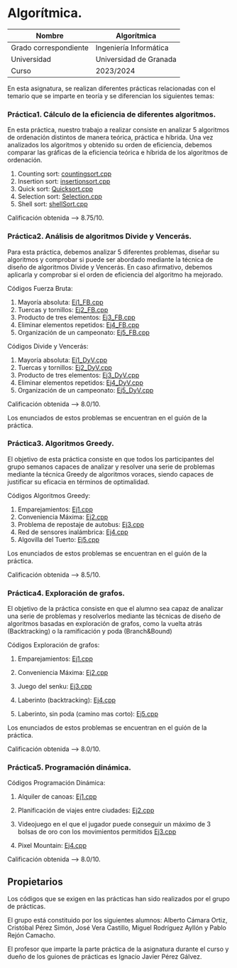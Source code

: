 # Algorítmica.




| Nombre                | Algorítmica                                               |
| --------------------- | --------------------------------------------------------- |
| Grado correspondiente | Ingeniería Informática                                    |
| Universidad           | Universidad de Granada                                    |
| Curso                 | 2023/2024                                                 |

En esta asignatura, se realizan diferentes prácticas relacionadas con el temario que se imparte en teoría y se diferencian los siguientes temas:

### Práctica1. Cálculo de la eficiencia de diferentes algoritmos.
En esta práctica, nuestro trabajo a realizar consiste en analizar 5 algoritmos de ordenación distintos de manera teórica, práctica e híbrida. Una vez analizados los algoritmos y obtenido su orden de eficiencia, debemos comparar las gráficas de la eficiencia teórica e híbrida de los algoritmos de ordenación.

1. Counting sort: [countingsort.cpp](https://github.com/albertocmr/GII-UGR/blob/main/Algoritmica/Practica1/codigos/countingsort.cpp)
2. Insertion sort: [insertionsort.cpp](https://github.com/albertocmr/GII-UGR/blob/main/Algoritmica/Practica1/codigos/insertionsort.cpp)
3. Quick sort: [Quicksort.cpp](https://github.com/albertocmr/GII-UGR/blob/main/Algoritmica/Practica1/codigos/Quicksort.cpp)
4. Selection sort: [Selection.cpp](https://github.com/albertocmr/GII-UGR/blob/main/Algoritmica/Practica1/codigos/Selection.cpp)
5. Shell sort: [shellSort.cpp](https://github.com/albertocmr/GII-UGR/blob/main/Algoritmica/Practica1/codigos/shellSort.cpp)

Calificación obtenida --> 8.75/10.


### Práctica2. Análisis de algoritmos Divide y Vencerás.
Para esta práctica, debemos analizar 5 diferentes problemas, diseñar su algoritmos y comprobar si puede ser abordado mediante la técnica de diseño de algoritmos Divide y Vencerás. En caso afirmativo, debemos aplicarla y comprobar si el orden de eficiencia del algoritmo ha mejorado.

Códigos Fuerza Bruta:
1. Mayoría absoluta: [Ej1_FB.cpp](https://github.com/albertocmr/GII-UGR/blob/main/Algoritmica/Practica2/codigos/Ej1_FB.cpp)
2. Tuercas y tornillos: [Ej2_FB.cpp](https://github.com/albertocmr/GII-UGR/blob/main/Algoritmica/Practica2/codigos/Ej2_FB.cpp)
3. Producto de tres elementos: [Ej3_FB.cpp](https://github.com/albertocmr/GII-UGR/blob/main/Algoritmica/Practica2/codigos/Ej3_FB.cpp)
4. Eliminar elementos repetidos: [Ej4_FB.cpp](https://github.com/albertocmr/GII-UGR/blob/main/Algoritmica/Practica2/codigos/Ej4_FB.cpp)
5. Organización de un campeonato: [Ej5_FB.cpp](https://github.com/albertocmr/GII-UGR/blob/main/Algoritmica/Practica2/codigos/Ej5_FB.cpp)

Códigos Divide y Vencerás:
1. Mayoría absoluta: [Ej1_DyV.cpp](https://github.com/albertocmr/GII-UGR/blob/main/Algoritmica/Practica2/codigos/Ej1_DyV.cpp)
2. Tuercas y tornillos: [Ej2_DyV.cpp](https://github.com/albertocmr/GII-UGR/blob/main/Algoritmica/Practica2/codigos/Ej2_DyV.cpp)
3. Producto de tres elementos: [Ej3_DyV.cpp](https://github.com/albertocmr/GII-UGR/blob/main/Algoritmica/Practica2/codigos/Ej3_DyV.cpp)
4. Eliminar elementos repetidos: [Ej4_DyV.cpp](https://github.com/albertocmr/GII-UGR/blob/main/Algoritmica/Practica2/codigos/Ej4_DyV.cpp)
5. Organización de un campeonato: [Ej5_DyV.cpp](https://github.com/albertocmr/GII-UGR/blob/main/Algoritmica/Practica2/codigos/Ej5_DyV.cpp)

Calificación obtenida --> 8.0/10.

Los enunciados de estos problemas se encuentran en el guión de la práctica. 

### Práctica3. Algoritmos Greedy.
El objetivo de esta práctica consiste en que todos los participantes del grupo semanos capaces de analizar y resolver una serie de problemas mediante la técnica Greedy de algoritmos voraces, siendo capaces de justificar su eficacia en términos de optimalidad.

Códigos Algoritmos Greedy:
1. Emparejamientos: [Ej1.cpp](https://github.com/albertocmr/GII-UGR/blob/main/Algoritmica/Practica3/codigos/Ej1.cpp)
2. Conveniencia Máxima: [Ej2.cpp](https://github.com/albertocmr/GII-UGR/blob/main/Algoritmica/Practica3/codigos/Ej2.cpp)
3. Problema de repostaje de autobus: [Ej3.cpp](https://github.com/albertocmr/GII-UGR/blob/main/Algoritmica/Practica3/codigos/Ej3.cpp)
4. Red de sensores inalámbrica: [Ej4.cpp](https://github.com/albertocmr/GII-UGR/blob/main/Algoritmica/Practica3/codigos/Ej4.cpp)
5. Algovilla del Tuerto: [Ej5.cpp](https://github.com/albertocmr/GII-UGR/blob/main/Algoritmica/Practica3/codigos/Ej5.cpp)

Los enunciados de estos problemas se encuentran en el guión de la práctica. 

Calificación obtenida --> 8.5/10.

### Práctica4. Exploración de grafos.

El objetivo de la práctica consiste en que el alumno sea capaz de analizar una serie de problemas y
resolverlos mediante las técnicas de diseño de algoritmos basadas en exploración de grafos, como la
vuelta atrás (Backtracking) o la ramificación y poda (Branch&Bound)

Códigos Exploración de grafos:
1. Emparejamientos: [Ej1.cpp](https://github.com/albertocmr/GII-UGR/blob/main/Algoritmica/Practica4/codigos/Ej1.cpp)

2. Conveniencia Máxima: [Ej2.cpp](https://github.com/albertocmr/GII-UGR/blob/main/Algoritmica/Practica4/codigos/Ej2.cpp)

3. Juego del senku: [Ej3.cpp](https://github.com/albertocmr/GII-UGR/blob/main/Algoritmica/Practica4/codigos/Ej3.cpp)

4. Laberinto (backtracking): [Ej4.cpp](https://github.com/albertocmr/GII-UGR/blob/main/Algoritmica/Practica4/codigos/Ej4.cpp)

5. Laberinto, sin poda (camino mas corto): [Ej5.cpp](https://github.com/albertocmr/GII-UGR/blob/main/Algoritmica/Practica4/codigos/Ej5.cpp)

Los enunciados de estos problemas se encuentran en el guión de la práctica. 

Calificación obtenida --> 8.0/10.

### Práctica5. Programación dinámica.


Códigos Programación Dinámica:
1. Alquiler de canoas: [Ej1.cpp](https://github.com/albertocmr/GII-UGR/blob/main/Algoritmica/Practica5/codigos/Ej1.cpp)

2. Planificación de viajes entre ciudades: [Ej2.cpp](https://github.com/albertocmr/GII-UGR/blob/main/Algoritmica/Practica5/codigos/Ej2.cpp)

3. Videojuego en el que el jugador puede conseguir un máximo de 3 bolsas de oro con los movimientos permitidos [Ej3.cpp](https://github.com/albertocmr/GII-UGR/blob/main/Algoritmica/Practica5/codigos/Ej3.cpp)

4. Pixel Mountain: [Ej4.cpp](https://github.com/albertocmr/GII-UGR/blob/main/Algoritmica/Practica5/codigos/Ej4.cpp)

Calificación obtenida --> 8.0/10.




## Propietarios

Los códigos que se exigen en las prácticas han sido realizados por el grupo de prácticas.

El grupo está constituido por los siguientes alumnos: Alberto Cámara Ortiz, Cristóbal Pérez Simón, José Vera Castillo, Miguel Rodríguez Ayllón y Pablo Rejón Camacho.

El profesor que imparte la parte práctica de la asignatura durante el curso y dueño de los guiones de prácticas es Ignacio Javier Pérez Gálvez.
